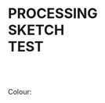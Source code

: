 # PROCESSING SKETCH TEST
<html>
  <head>
    <meta charset="utf-8">
    <script src="https://cdnjs.cloudflare.com/ajax/libs/processing.js/1.4.8/processing.min.js"></script>
    <title>Processing Sketch</title>
    <style>
      html, head, body {
        position: absolute;
      }
    </style>
  </head>
  <body>
    <br>
    <br>
    <p>Colour:</p>
    <script type="text/processing" data-processing-target="processing-canvas">

void setup() {
   frameRate(10);
   size(1000,500, P3D);
}


int pixelSize = 10;
int amount = 50;
float noiseScale = 0.02;

void draw() {
   colorMode(RGB);
   smooth();
   noStroke();
   //lights();
   background(0);
   colorMode(HSB);
   float cameraY = height/2.0;
   float fov = 200/float(width) * PI/2;
   float cameraZ = cameraY / tan(fov / 2.0);
   float aspect = float(width)/float(height);
   perspective(fov*5, aspect, cameraZ/10.0, cameraZ*10.0);
   
   translate(width/2, height/2, 0);
   rotateX(-PI/6 + -mouseY/float(height) * PI);
   rotateZ(PI/3 + mouseX/float(width) * PI);
   //rotateY(frameCount/100);
   //box(500,500,10);
   translate(amount*-pixelSize/2,amount*-pixelSize/2,-5);
   for(int a = 0;a < amount;a += 1){
      for(int b = 0;b < amount;b += 1){
         translate(a*pixelSize,b*pixelSize,0);
         fill((noise((-frameCount+a)*noiseScale,(-frameCount+b)*noiseScale)*255*-3+255*2+200)%255,255,150);
         box(pixelSize,pixelSize,(noise((-frameCount+a)*noiseScale,(-frameCount+b)*noiseScale)*500));
         translate(a*-pixelSize,b*-pixelSize,0);
      }
   }
   //resetMatrix();
}

    </script>
    <canvas id="processing-canvas"> </canvas>
    <br>
    <br>
    <p>Now Grey Scale:</p>
    <script type="text/processing" data-processing-target="processing-canvas2">

void setup() {
   frameRate(10);
   size(1000,500, P3D);
}


int pixelSize = 10;
int amount = 50;
float noiseScale = 0.02;

void draw() {
   smooth();
   noStroke();
   //lights();
   background(0);
   fill(200);
   float cameraY = height/2.0;
   float fov = 200/float(width) * PI/2;
   float cameraZ = cameraY / tan(fov / 2.0);
   float aspect = float(width)/float(height);
   perspective(fov*5, aspect, cameraZ/10.0, cameraZ*10.0);
   
   translate(width/2, height/2, 0);
   rotateX(-PI/6 + -mouseY/float(height) * PI);
   rotateZ(PI/3 + mouseX/float(width) * PI);
   //rotateY(frameCount/100);
   //box(500,500,10);
   translate(amount*-pixelSize/2,amount*-pixelSize/2,-5);
   for(int a = 0;a < amount;a += 1){
      for(int b = 0;b < amount;b += 1){
         translate(a*pixelSize,b*pixelSize,0);
         fill((noise((-frameCount+a)*noiseScale,(-frameCount+b)*noiseScale)*255*2+130)%255);
         box(pixelSize,pixelSize,(noise((-frameCount+a)*noiseScale,(-frameCount+b)*noiseScale)*500));
         translate(a*-pixelSize,b*-pixelSize,0);
      }
   }
   resetMatrix();
}

    </script>
    <canvas id="processing-canvas2"> </canvas>
    
    <br>
    <br>
    <p>Which do you like better?</p>
    <form>
      <input type="radio" name="opinion" value="Colour" /> Colour
      <br>
      <input type="radio" name="opinion" value="Grey-Scale" /> Grey-Scale
      <br>
      <input type="radio" name="opinion" value="Both equally" /> Both Equally
      <br>
      <input type="submit" value="Submit" />
    </form>
    <br>
    <br>
    <p>*DISCLAIMER: This info doesn't go anywhere yet</p>
    
    <br>
    <br>
    <br>
    <br>
    <p>FPS & CPS:</p>
    <script type="text/processing" data-processing-target="cps-meter">
void setup() {
   size(400, 400);
   frameRate(1000);
   textSize(20);
   textAlign(CENTER,CENTER);
   fill(200);
   noStroke();
}

int peakCPS = 1;

int CPF = 100;
int tickCount = 0;

int sampleTime = 500;
int lastTime = millis();
int lastFrame = frameCount;
int cps = 1;


void draw() {
   background(100);
   
   for (int tick = 0; tick < CPF; tick += 1) {
      
      int now = millis();
      int elapsed = now-lastTime;
      if(elapsed > sampleTime){
         cps = 1000 * (tickCount - lastFrame) / elapsed;
         lastTime = now;
         lastFrame = tickCount;
      }
      
      tickCount += 1;
   }
   
   if(frameRate > 200){
      CPF += 1;
   }
   if(frameRate > 150){
      CPF += 1;
   }
   if(frameRate > 100){
      CPF += 1;
   }
   if(frameRate > 50){
      CPF += 1;
   }
   
   if(cps > peakCPS){
      peakCPS = cps;
   }
   
   text("Calculations Per Frame: "+CPF,200,100);
   text("Frames Per Second: "+floor(frameRate),200,150);
   text("Calculations Per Second: "+floor(cps),200,200);
   text("Highest CPS: "+floor(peakCPS),200,250);
   
}
    </script>
    <canvas id="cps-meter"> </canvas>
  </body>
</html>
